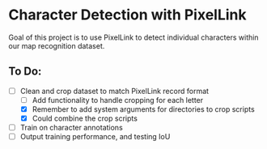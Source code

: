# Character Detection with PixelLink

Goal of this project is to use PixelLink to detect individual characters within our map recognition dataset. 

## To Do:
- [ ] Clean and crop dataset to match PixelLink record format
    - [ ] Add functionality to handle cropping for each letter
    - [X] Remember to add system arguments for directories to crop scripts
    - [X] Could combine the crop scripts
- [ ] Train on character annotations
- [ ] Output training performance, and testing IoU